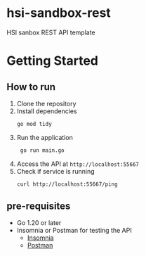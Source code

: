 # hsi-sandbox-rest
HSI sanbox REST API template

# Getting Started
## How to run
1. Clone the repository
2. Install dependencies
   ```bash
   go mod tidy
   ```
3. Run the application
   ```bash
    go run main.go
    ```
4. Access the API at `http://localhost:55667`
5. Check if service is running
   ```bash
   curl http://localhost:55667/ping
   ```
   
## pre-requisites
- Go 1.20 or later
- Insomnia or Postman for testing the API
  - [Insomnia](https://insomnia.rest/download)
  - [Postman](https://www.postman.com/downloads/)